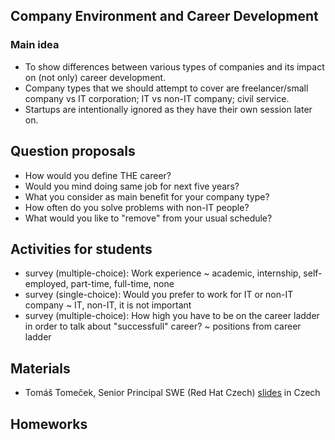 ## Company Environment and Career Development

### Main idea

- To show differences between various types of companies and its impact on (not only) career development.
- Company types that we should attempt to cover are freelancer/small company vs IT corporation; IT vs non-IT company; civil service. 
- Startups are intentionally ignored as they have their own session later on. 

## Question proposals
- How would you define THE career?
- Would you mind doing same job for next five years?
- What you consider as main benefit for your company type?
- How often do you solve problems with non-IT people?
- What would you like to "remove" from your usual schedule?

## Activities for students

- survey (multiple-choice): Work experience ~ academic, internship, self-employed, part-time, full-time, none
- survey (single-choice): Would you prefer to work for IT or non-IT company ~ IT, non-IT, it is not important
- survey (multiple-choice): How high you have to be on the career ladder in order to talk about "successfull" career? ~ positions from career ladder

## Materials
- Tomáš Tomeček, Senior Principal SWE (Red Hat Czech) [slides](https://tomastomecek.github.io/speaks/2019-openschool-what-is-a-dev-career-like/) in Czech 

## Homeworks
